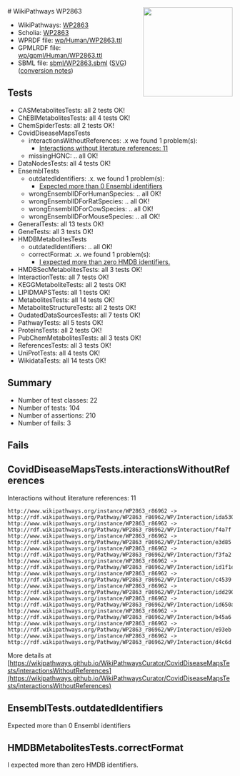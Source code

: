 <img style="float: right; width: 200px" src="../logo.png" />
# WikiPathways WP2863

* WikiPathways: [WP2863](https://identifiers.org/wikipathways:WP2863)
* Scholia: [WP2863](https://scholia.toolforge.org/wikipathways/WP2863)
* WPRDF file: [wp/Human/WP2863.ttl](../wp/Human/WP2863.ttl)
* GPMLRDF file: [wp/gpml/Human/WP2863.ttl](../wp/gpml/Human/WP2863.ttl)
* SBML file: [sbml/WP2863.sbml](../sbml/WP2863.sbml) ([SVG](../sbml/WP2863.svg)) ([conversion notes](../sbml/WP2863.txt))

## Tests
* CASMetabolitesTests: all 2 tests OK!
* ChEBIMetabolitesTests: all 4 tests OK!
* ChemSpiderTests: all 2 tests OK!
* CovidDiseaseMapsTests
    * interactionsWithoutReferences: .x we found 1 problem(s):
        * [Interactions without literature references: 11](#9701cce2)
    * missingHGNC: .. all OK!
* DataNodesTests: all 4 tests OK!
* EnsemblTests
    * outdatedIdentifiers: .x. we found 1 problem(s):
        * [Expected more than 0 Ensembl identifiers](#f44398b7)
    * wrongEnsemblIDForHumanSpecies: .. all OK!
    * wrongEnsemblIDForRatSpecies: .. all OK!
    * wrongEnsemblIDForCowSpecies: .. all OK!
    * wrongEnsemblIDForMouseSpecies: .. all OK!
* GeneralTests: all 13 tests OK!
* GeneTests: all 3 tests OK!
* HMDBMetabolitesTests
    * outdatedIdentifiers: .. all OK!
    * correctFormat: .x. we found 1 problem(s):
        * [I expected more than zero HMDB identifiers.](#ad154c1e)
* HMDBSecMetabolitesTests: all 3 tests OK!
* InteractionTests: all 7 tests OK!
* KEGGMetaboliteTests: all 2 tests OK!
* LIPIDMAPSTests: all 1 tests OK!
* MetabolitesTests: all 14 tests OK!
* MetaboliteStructureTests: all 2 tests OK!
* OudatedDataSourcesTests: all 7 tests OK!
* PathwayTests: all 5 tests OK!
* ProteinsTests: all 2 tests OK!
* PubChemMetabolitesTests: all 3 tests OK!
* ReferencesTests: all 3 tests OK!
* UniProtTests: all 4 tests OK!
* WikidataTests: all 14 tests OK!


## Summary

* Number of test classes: 22
* Number of tests: 104
* Number of assertions: 210
* Number of fails: 3

## Fails

<a name="9701cce2" />

## CovidDiseaseMapsTests.interactionsWithoutReferences

Interactions without literature references: 11
```
http://www.wikipathways.org/instance/WP2863_r86962 -> http://rdf.wikipathways.org/Pathway/WP2863_r86962/WP/Interaction/ida530d5bc
http://www.wikipathways.org/instance/WP2863_r86962 -> http://rdf.wikipathways.org/Pathway/WP2863_r86962/WP/Interaction/f4a7f
http://www.wikipathways.org/instance/WP2863_r86962 -> http://rdf.wikipathways.org/Pathway/WP2863_r86962/WP/Interaction/e3d85
http://www.wikipathways.org/instance/WP2863_r86962 -> http://rdf.wikipathways.org/Pathway/WP2863_r86962/WP/Interaction/f3fa2
http://www.wikipathways.org/instance/WP2863_r86962 -> http://rdf.wikipathways.org/Pathway/WP2863_r86962/WP/Interaction/id1f1e797c
http://www.wikipathways.org/instance/WP2863_r86962 -> http://rdf.wikipathways.org/Pathway/WP2863_r86962/WP/Interaction/c4539
http://www.wikipathways.org/instance/WP2863_r86962 -> http://rdf.wikipathways.org/Pathway/WP2863_r86962/WP/Interaction/idd2906cb8
http://www.wikipathways.org/instance/WP2863_r86962 -> http://rdf.wikipathways.org/Pathway/WP2863_r86962/WP/Interaction/id650ae7c2
http://www.wikipathways.org/instance/WP2863_r86962 -> http://rdf.wikipathways.org/Pathway/WP2863_r86962/WP/Interaction/b45a6
http://www.wikipathways.org/instance/WP2863_r86962 -> http://rdf.wikipathways.org/Pathway/WP2863_r86962/WP/Interaction/e93eb
http://www.wikipathways.org/instance/WP2863_r86962 -> http://rdf.wikipathways.org/Pathway/WP2863_r86962/WP/Interaction/d4c6d
```

More details at [https://wikipathways.github.io/WikiPathwaysCurator/CovidDiseaseMapsTests/interactionsWithoutReferences](https://wikipathways.github.io/WikiPathwaysCurator/CovidDiseaseMapsTests/interactionsWithoutReferences)

<a name="f44398b7" />

## EnsemblTests.outdatedIdentifiers

Expected more than 0 Ensembl identifiers
<a name="ad154c1e" />

## HMDBMetabolitesTests.correctFormat

I expected more than zero HMDB identifiers.
